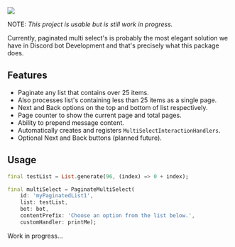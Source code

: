![](https://i.imgur.com/GEISLbY.gif)

NOTE: *This project is usable but is still work in progress.*

Currently, paginated multi select's is probably the most elegant
solution we have in Discord bot Development and that's precisely what this package does.

## Features
- Paginate any list that contains over 25 items.
- Also processes list's containing less than 25 items as a single page.
- Next and Back options on the top and bottom of list respectively.
- Page counter to show the current page and total pages.
- Ability to prepend message content.
- Automatically creates and registers `MultiSelectInteractionHandlers`.
- Optional Next and Back buttons (planned future).

## Usage
```dart
final testList = List.generate(96, (index) => 0 + index);

final multiSelect = PaginateMultiSelect(
    id: 'myPaginatedList1',
    list: testList,
    bot: bot,
    contentPrefix: 'Choose an option from the list below.',
    customHandler: printMe);
```

Work in progress...
